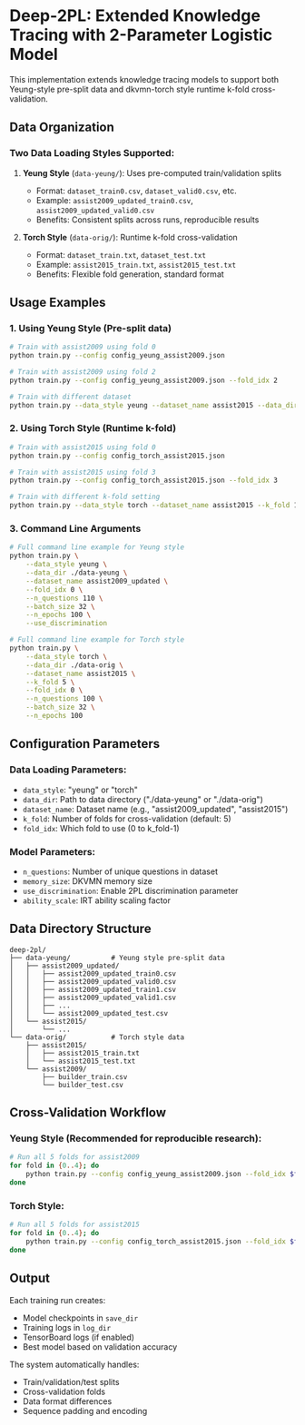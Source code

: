 # Deep-2PL: Extended Knowledge Tracing with 2-Parameter Logistic Model

This implementation extends knowledge tracing models to support both Yeung-style pre-split data and dkvmn-torch style runtime k-fold cross-validation.

## Data Organization

### Two Data Loading Styles Supported:

1. **Yeung Style** (`data-yeung/`): Uses pre-computed train/validation splits
   - Format: `dataset_train0.csv`, `dataset_valid0.csv`, etc.
   - Example: `assist2009_updated_train0.csv`, `assist2009_updated_valid0.csv`
   - Benefits: Consistent splits across runs, reproducible results

2. **Torch Style** (`data-orig/`): Runtime k-fold cross-validation  
   - Format: `dataset_train.txt`, `dataset_test.txt`
   - Example: `assist2015_train.txt`, `assist2015_test.txt`
   - Benefits: Flexible fold generation, standard format

## Usage Examples

### 1. Using Yeung Style (Pre-split data)
```bash
# Train with assist2009 using fold 0
python train.py --config config_yeung_assist2009.json

# Train with assist2009 using fold 2
python train.py --config config_yeung_assist2009.json --fold_idx 2

# Train with different dataset
python train.py --data_style yeung --dataset_name assist2015 --data_dir ./data-yeung --fold_idx 1
```

### 2. Using Torch Style (Runtime k-fold)
```bash
# Train with assist2015 using fold 0
python train.py --config config_torch_assist2015.json

# Train with assist2015 using fold 3
python train.py --config config_torch_assist2015.json --fold_idx 3

# Train with different k-fold setting
python train.py --data_style torch --dataset_name assist2015 --k_fold 10 --fold_idx 5
```

### 3. Command Line Arguments
```bash
# Full command line example for Yeung style
python train.py \
    --data_style yeung \
    --data_dir ./data-yeung \
    --dataset_name assist2009_updated \
    --fold_idx 0 \
    --n_questions 110 \
    --batch_size 32 \
    --n_epochs 100 \
    --use_discrimination

# Full command line example for Torch style  
python train.py \
    --data_style torch \
    --data_dir ./data-orig \
    --dataset_name assist2015 \
    --k_fold 5 \
    --fold_idx 0 \
    --n_questions 100 \
    --batch_size 32 \
    --n_epochs 100
```

## Configuration Parameters

### Data Loading Parameters:
- `data_style`: "yeung" or "torch" 
- `data_dir`: Path to data directory ("./data-yeung" or "./data-orig")
- `dataset_name`: Dataset name (e.g., "assist2009_updated", "assist2015")
- `k_fold`: Number of folds for cross-validation (default: 5)
- `fold_idx`: Which fold to use (0 to k_fold-1)

### Model Parameters:
- `n_questions`: Number of unique questions in dataset
- `memory_size`: DKVMN memory size
- `use_discrimination`: Enable 2PL discrimination parameter
- `ability_scale`: IRT ability scaling factor

## Data Directory Structure

```
deep-2pl/
├── data-yeung/          # Yeung style pre-split data
│   ├── assist2009_updated/
│   │   ├── assist2009_updated_train0.csv
│   │   ├── assist2009_updated_valid0.csv
│   │   ├── assist2009_updated_train1.csv
│   │   ├── assist2009_updated_valid1.csv
│   │   ├── ...
│   │   └── assist2009_updated_test.csv
│   └── assist2015/
│       └── ...
└── data-orig/           # Torch style data
    ├── assist2015/
    │   ├── assist2015_train.txt
    │   └── assist2015_test.txt
    └── assist2009/
        ├── builder_train.csv
        └── builder_test.csv
```

## Cross-Validation Workflow

### Yeung Style (Recommended for reproducible research):
```bash
# Run all 5 folds for assist2009
for fold in {0..4}; do
    python train.py --config config_yeung_assist2009.json --fold_idx $fold
done
```

### Torch Style:
```bash
# Run all 5 folds for assist2015  
for fold in {0..4}; do
    python train.py --config config_torch_assist2015.json --fold_idx $fold
done
```

## Output

Each training run creates:
- Model checkpoints in `save_dir`
- Training logs in `log_dir` 
- TensorBoard logs (if enabled)
- Best model based on validation accuracy

The system automatically handles:
- Train/validation/test splits
- Cross-validation folds
- Data format differences
- Sequence padding and encoding